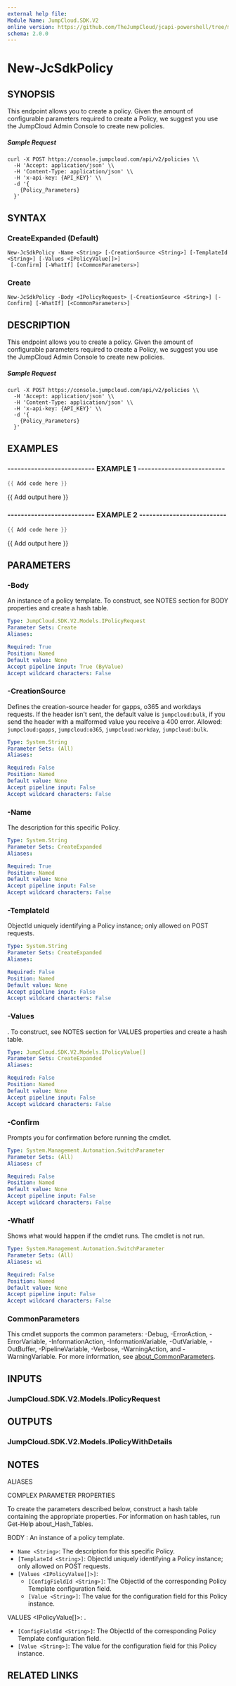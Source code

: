 ```yaml
---
external help file:
Module Name: JumpCloud.SDK.V2
online version: https://github.com/TheJumpCloud/jcapi-powershell/tree/master/SDKs/PowerShell/JumpCloud.SDK.V2/docs/exports/New-JcSdkPolicy.md
schema: 2.0.0
---
```


# New-JcSdkPolicy

## SYNOPSIS
This endpoint allows you to create a policy.
Given the amount of configurable parameters required to create a Policy, we suggest you use the JumpCloud Admin Console to create new policies.

##### Sample Request
```
curl -X POST https://console.jumpcloud.com/api/v2/policies \\
  -H 'Accept: application/json' \\
  -H 'Content-Type: application/json' \\
  -H 'x-api-key: {API_KEY}' \\
  -d '{
    {Policy_Parameters}
  }'
```

## SYNTAX

### CreateExpanded (Default)
```
New-JcSdkPolicy -Name <String> [-CreationSource <String>] [-TemplateId <String>] [-Values <IPolicyValue[]>]
 [-Confirm] [-WhatIf] [<CommonParameters>]
```

### Create
```
New-JcSdkPolicy -Body <IPolicyRequest> [-CreationSource <String>] [-Confirm] [-WhatIf] [<CommonParameters>]
```

## DESCRIPTION
This endpoint allows you to create a policy.
Given the amount of configurable parameters required to create a Policy, we suggest you use the JumpCloud Admin Console to create new policies.

##### Sample Request
```
curl -X POST https://console.jumpcloud.com/api/v2/policies \\
  -H 'Accept: application/json' \\
  -H 'Content-Type: application/json' \\
  -H 'x-api-key: {API_KEY}' \\
  -d '{
    {Policy_Parameters}
  }'
```

## EXAMPLES

### -------------------------- EXAMPLE 1 --------------------------
```powershell
{{ Add code here }}
```

{{ Add output here }}

### -------------------------- EXAMPLE 2 --------------------------
```powershell
{{ Add code here }}
```

{{ Add output here }}

## PARAMETERS

### -Body
An instance of a policy template.
To construct, see NOTES section for BODY properties and create a hash table.

```yaml
Type: JumpCloud.SDK.V2.Models.IPolicyRequest
Parameter Sets: Create
Aliases:

Required: True
Position: Named
Default value: None
Accept pipeline input: True (ByValue)
Accept wildcard characters: False
```

### -CreationSource
Defines the creation-source header for gapps, o365 and workdays requests.
If the header isn't sent, the default value is `jumpcloud:bulk`, if you send the header with a malformed value you receive a 400 error.
Allowed: `jumpcloud:gapps`, `jumpcloud:o365`, `jumpcloud:workday`, `jumpcloud:bulk`.

```yaml
Type: System.String
Parameter Sets: (All)
Aliases:

Required: False
Position: Named
Default value: None
Accept pipeline input: False
Accept wildcard characters: False
```

### -Name
The description for this specific Policy.

```yaml
Type: System.String
Parameter Sets: CreateExpanded
Aliases:

Required: True
Position: Named
Default value: None
Accept pipeline input: False
Accept wildcard characters: False
```

### -TemplateId
ObjectId uniquely identifying a Policy instance; only allowed on POST requests.

```yaml
Type: System.String
Parameter Sets: CreateExpanded
Aliases:

Required: False
Position: Named
Default value: None
Accept pipeline input: False
Accept wildcard characters: False
```

### -Values
.
To construct, see NOTES section for VALUES properties and create a hash table.

```yaml
Type: JumpCloud.SDK.V2.Models.IPolicyValue[]
Parameter Sets: CreateExpanded
Aliases:

Required: False
Position: Named
Default value: None
Accept pipeline input: False
Accept wildcard characters: False
```

### -Confirm
Prompts you for confirmation before running the cmdlet.

```yaml
Type: System.Management.Automation.SwitchParameter
Parameter Sets: (All)
Aliases: cf

Required: False
Position: Named
Default value: None
Accept pipeline input: False
Accept wildcard characters: False
```

### -WhatIf
Shows what would happen if the cmdlet runs.
The cmdlet is not run.

```yaml
Type: System.Management.Automation.SwitchParameter
Parameter Sets: (All)
Aliases: wi

Required: False
Position: Named
Default value: None
Accept pipeline input: False
Accept wildcard characters: False
```

### CommonParameters
This cmdlet supports the common parameters: -Debug, -ErrorAction, -ErrorVariable, -InformationAction, -InformationVariable, -OutVariable, -OutBuffer, -PipelineVariable, -Verbose, -WarningAction, and -WarningVariable. For more information, see [about_CommonParameters](http://go.microsoft.com/fwlink/?LinkID=113216).

## INPUTS

### JumpCloud.SDK.V2.Models.IPolicyRequest

## OUTPUTS

### JumpCloud.SDK.V2.Models.IPolicyWithDetails

## NOTES

ALIASES

COMPLEX PARAMETER PROPERTIES

To create the parameters described below, construct a hash table containing the appropriate properties. For information on hash tables, run Get-Help about_Hash_Tables.


BODY <IPolicyRequest>: An instance of a policy template.
  - `Name <String>`: The description for this specific Policy.
  - `[TemplateId <String>]`: ObjectId uniquely identifying a Policy instance; only allowed on POST requests.
  - `[Values <IPolicyValue[]>]`: 
    - `[ConfigFieldId <String>]`: The ObjectId of the corresponding Policy Template configuration field.
    - `[Value <String>]`: The value for the configuration field for this Policy instance.

VALUES <IPolicyValue[]>: .
  - `[ConfigFieldId <String>]`: The ObjectId of the corresponding Policy Template configuration field.
  - `[Value <String>]`: The value for the configuration field for this Policy instance.

## RELATED LINKS

